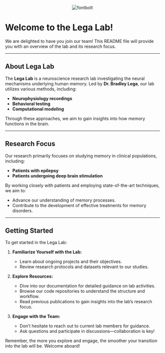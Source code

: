 <p align="center">
  <img src="https://github.com/user-attachments/assets/8fe4dd30-7616-4e1b-a388-f94ad93f7771" alt="fontbolt">
</p>

# Welcome to the Lega Lab!

We are delighted to have you join our team! This README file will provide you with an overview of the lab and its research focus.

---

## About Lega Lab

The **Lega Lab** is a neuroscience research lab investigating the neural mechanisms underlying human memory. Led by **Dr. Bradley Lega**, our lab utilizes various methods, including:

- **Neurophysiology recordings**
- **Behavioral testing**
- **Computational modeling**

Through these approaches, we aim to gain insights into how memory functions in the brain.

---

## Research Focus

Our research primarily focuses on studying memory in clinical populations, including:

- **Patients with epilepsy**
- **Patients undergoing deep brain stimulation**

By working closely with patients and employing state-of-the-art techniques, we aim to:

- Advance our understanding of memory processes.
- Contribute to the development of effective treatments for memory disorders.

---

## Getting Started

To get started in the Lega Lab:

1. **Familiarize Yourself with the Lab:**
   - Learn about ongoing projects and their objectives.
   - Review research protocols and datasets relevant to our studies.

2. **Explore Resources:**
   - Dive into our documentation for detailed guidance on lab activities.
   - Browse our code repositories to understand the structure and workflow.
   - Read previous publications to gain insights into the lab’s research focus.

3. **Engage with the Team:**
   - Don’t hesitate to reach out to current lab members for guidance.
   - Ask questions and participate in discussions—collaboration is key!

Remember, the more you explore and engage, the smoother your transition into the lab will be. Welcome aboard!


